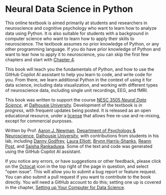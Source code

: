 # Neural Data Science in Python

This online textbook is aimed primarily at students and researchers in neuroscience and cognitive psychology who want to learn how to analyze data using Python. It is also suitable for students with a background in computer science who want to learn how to apply their skills to neuroscience. The textbook assumes no prior knowledge of Python, or any other programming language. If you do have prior knowledge of Python and want to lear how to apply it to neuroscience, you can skip the first few chapters and start with [Chapter 4](./4-viz/introduction.md).

This book will teach you the fundamentals of Python, and how to use the GitHub Copilot AI assistant to help you learn to code, and write code for you. From there, we learn additional Python in the context of using it for data science, including data visualization, and working with different types of neuroscience data, including single unit recordings, EEG, and fMRI.


This book was written to support the course [NESC 3505 *Neural Data Science*](https://neural-data-science.github.io/NESC_3505/), at [Dalhousie University](https://dal.ca). Development of the textbook is *in progress*, with frequent updates being posted. It is released as an open educational resource, under a [license](https://creativecommons.org/licenses/by-nc-sa/4.0/) that allows free re-use and re-mixing, except for commercial purposes.

Written by Prof. [Aaron J. Newman](https://aaronjnewman.com/), [Department of Psychology & Neuroscience](https://www.dal.ca/faculty/science/psychology_neuroscience), [Dalhousie University](https://dal.ca), with contributions from students in his lab, including [Danny Godfrey](https://github.com/Balkazar), [Laura Elliott](https://github.com/lauraelliott210), [Brynn Harris-Shanks](https://github.com/brynnhs), [Reann Post](https://github.com/reannpost), and [Saisha Rankaduwa](https://github.com/saisha-r). Some of the text and code was generated using the GitHub Copilot AI assistant.

If you notice any errors, or have suggestions or other feedback, please click on the [Octocat](https://github.com/octocat) icon in the top right of the page in question, and select "open issue". This will allow you to submit a bug report or feature request. You can also submit a pull request if you want to contribute to the book directly. You will need a GitHub account to do this; setting one up is covered in the chapter, [Setting up Your Computer for Data Science](./2b-setup/github.md).
